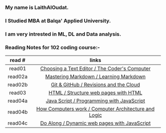 

### My name is LaithAlOudat.
### I Studied MBA at Balqa' Applied University.
### I am very intrested in ML, DL and Data analysis.


### Reading Notes for 102 coding course:-

| read #      | links                                                                    |
|:-----------:|:-----------:                                                             |
| read01      |[Choosing a Text Editor / The Coder's Computer](https://laithaloudat.github.io/Reading.Notes/read01)        |
| read02a     |[Mastering Markdown / Learning Markdown](https://laithaloudat.github.io/Reading.Notes/read02a)         |
| read02b     |[Git & GitHub / Revisions and the Cloud](https://laithaloudat.github.io/Reading.Notes/read02b)      |
| read03      |[HTML / Structure web pages with HTML](https://laithaloudat.github.io/Readings.Notes/read03)      |
| read04a     |[Java Script / Programming with JavaScript](https://laithaloudat.github.io/Readings.Notes/read04a)       |
| read04b     |[How Computers work / Computer Architecture and Logic](https://laithaloudat.github.io/Readings.Notes/read04b)   |
| read04c     |[Do Along / Dynamic web pages with JavaScript](https://laithaloudat.github.io/reading04c/)|

